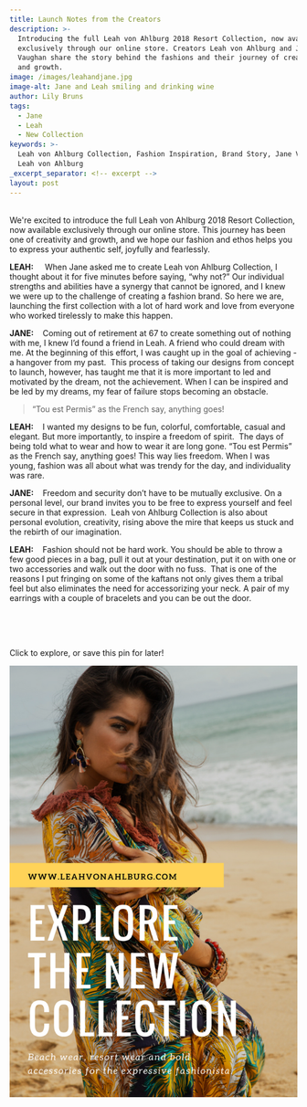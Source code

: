 ```yaml
---
title: Launch Notes from the Creators
description: >-
  Introducing the full Leah von Ahlburg 2018 Resort Collection, now available
  exclusively through our online store. Creators Leah von Ahlburg and Jane
  Vaughan share the story behind the fashions and their journey of creativity
  and growth.
image: /images/leahandjane.jpg
image-alt: Jane and Leah smiling and drinking wine
author: Lily Bruns
tags:
  - Jane
  - Leah
  - New Collection
keywords: >-
  Leah von Ahlburg Collection, Fashion Inspiration, Brand Story, Jane Vaughan,
  Leah von Ahlburg
_excerpt_separator: <!-- excerpt -->
layout: post
---
```


<br>We're excited to introduce the full Leah von Ahlburg 2018 Resort Collection, now available exclusively through our online store. This journey has been one of creativity and growth, and we hope our fashion and ethos helps you to express your authentic self, joyfully and fearlessly.

<!-- excerpt -->

**LEAH:**     When Jane asked me to create Leah von Ahlburg Collection, I thought about it for five minutes before saying, “why not?” Our individual strengths and abilities have a synergy that cannot be ignored, and I knew we were up to the challenge of creating a fashion brand. So here we are, launching the first collection with a lot of hard work and love from everyone who worked tirelessly to make this happen.

**JANE:**    Coming out of retirement at 67 to create something out of nothing with me, I knew I’d found a friend in Leah. A friend who could dream with me. At the beginning of this effort, I was caught up in the goal of achieving - a hangover from my past.  This process of taking our designs from concept to launch, however, has taught me that it is more important to led and motivated by the dream, not the achievement. When I can be inspired and be led by my dreams, my fear of failure stops becoming an obstacle.

> “Tou est Permis” as the French say, anything goes!

**LEAH:**    I wanted my designs to be fun, colorful, comfortable, casual and elegant. But more importantly, to inspire a freedom of spirit.  The days of being told what to wear and how to wear it are long gone. “Tou est Permis” as the French say, anything goes! This way lies freedom. When I was young, fashion was all about what was trendy for the day, and individuality was rare.

**JANE:**    Freedom and security don’t have to be mutually exclusive. On a personal level, our brand invites you to be free to express yourself and feel secure in that expression.  Leah von Ahlburg Collection is also about personal evolution, creativity, rising above the mire that keeps us stuck and the rebirth of our imagination.

**LEAH:**    Fashion should not be hard work. You should be able to throw a few good pieces in a bag, pull it out at your destination, put it on with one or two accessories and walk out the door with no fuss.  That is one of the reasons I put fringing on some of the kaftans not only gives them a tribal feel but also eliminates the need for accessorizing your neck. A pair of my earrings with a couple of bracelets and you can be out the door.

<br><br><br>

Click to explore, or save this pin for later!

[![LVA New Collection - Woman wearing colorful kaftan on the beach](/images/lvanewcollectionbeachpin.png)](https://leahvonahlburg.com/collections)

